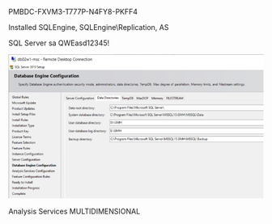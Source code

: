 PMBDC-FXVM3-T777P-N4FY8-PKFF4

Installed SQLEngine, SQLEngine\Replication, AS

SQL Server sa QWEasd12345!

![image.png](/.attachments/image-749d4894-4a23-408a-8e48-0cd67ca49caf.png)

Analysis Services MULTIDIMENSIONAL

